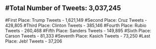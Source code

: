 #Total Number of Tweets: 3,037,245 
---
#First Place: Trump Tweets - 1,621,149
#Second Place: Cruz Tweets - 428,805
#Third Place: Clinton Tweets - 385,146
#Fourth Place: Rubio Tweets - 260,468
#Fifth Place: Sanders Tweets - 149,895
#Sixth Place: Carson Tweets - 81,333
#Seventh Place: Kasich Tweets - 73,250
#Last Place: Jeb! Tweets - 37,206
